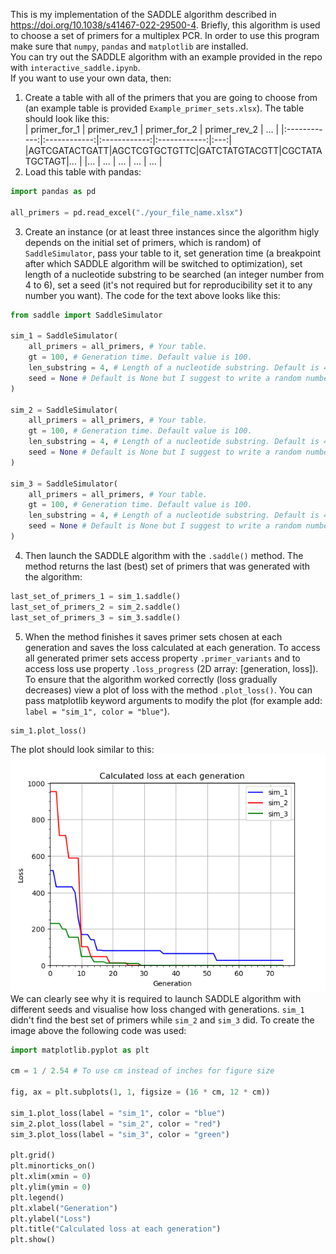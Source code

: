 This is my implementation of the SADDLE algorithm described in https://doi.org/10.1038/s41467-022-29500-4. Briefly, this algorithm is used to choose a set of primers for a multiplex PCR. In order to use this program make sure that `numpy`, `pandas` and `matplotlib` are installed.<br>
You can try out the SADDLE algorithm with an example provided in the repo with `interactive_saddle.ipynb`.<br>
If you want to use your own data, then:<br>
1) Create a table with all of the primers that you are going to choose from (an example table is provided `Example_primer_sets.xlsx`). The table should look like this:<br>
| primer_for_1 | primer_rev_1 | primer_for_2 | primer_rev_2 | ... |
|:------------:|:------------:|:------------:|:------------:|:---:|
|AGTCGATACTGATT|AGCTCGTGCTGTTC|GATCTATGTACGTT|CGCTATATGCTAGT|...  |
|...           |   ...        |    ...       |   ...        | ... |
2) Load this table with pandas:
```python
import pandas as pd

all_primers = pd.read_excel("./your_file_name.xlsx")

```
3) Create an instance (or at least three instances since the algorithm higly depends on the initial set of primers, which is random) of `SaddleSimulator`, pass your table to it, set generation time (a breakpoint after which SADDLE algorithm will be switched to optimization), set length of a nucleotide substring to be searched (an integer number from 4 to 6), set a seed (it's not required but for reproducibility set it to any number you want). The code for the text above looks like this:
```python
from saddle import SaddleSimulator

sim_1 = SaddleSimulator(
    all_primers = all_primers, # Your table.
    gt = 100, # Generation time. Default value is 100.
    len_substring = 4, # Length of a nucleotide substring. Default is 4.
    seed = None # Default is None but I suggest to write a random number.
)

sim_2 = SaddleSimulator(
    all_primers = all_primers, # Your table.
    gt = 100, # Generation time. Default value is 100.
    len_substring = 4, # Length of a nucleotide substring. Default is 4.
    seed = None # Default is None but I suggest to write a random number.
)

sim_3 = SaddleSimulator(
    all_primers = all_primers, # Your table.
    gt = 100, # Generation time. Default value is 100.
    len_substring = 4, # Length of a nucleotide substring. Default is 4.
    seed = None # Default is None but I suggest to write a random number.
)
```
4) Then launch the SADDLE algorithm with the `.saddle()` method. The method returns the last (best) set of primers that was generated with the algorithm:
```python
last_set_of_primers_1 = sim_1.saddle()
last_set_of_primers_2 = sim_2.saddle()
last_set_of_primers_3 = sim_3.saddle()
```
5) When the method finishes it saves primer sets chosen at each generation and saves the loss calculated at each generation. To access all generated primer sets access property `.primer_variants` and to access loss use property `.loss_progress` (2D array: [generation, loss]). To ensure that the algorithm worked correctly (loss gradually decreases) view a plot of loss with the method `.plot_loss()`. You can pass matplotlib keyword arguments to modify the plot (for example add: `label = "sim_1", color = "blue"`).
```python
sim_1.plot_loss()
```
The plot should look similar to this:<br>
![alt text](./README_pictures/loss.png)<br>
We can clearly see why it is required to launch SADDLE algorithm with different seeds and visualise how loss changed with generations. `sim_1` didn't find the best set of primers while `sim_2` and `sim_3` did. To create the image above the following code was used:
```python
import matplotlib.pyplot as plt

cm = 1 / 2.54 # To use cm instead of inches for figure size

fig, ax = plt.subplots(1, 1, figsize = (16 * cm, 12 * cm))

sim_1.plot_loss(label = "sim_1", color = "blue")
sim_2.plot_loss(label = "sim_2", color = "red")
sim_3.plot_loss(label = "sim_3", color = "green")

plt.grid()
plt.minorticks_on()
plt.xlim(xmin = 0)
plt.ylim(ymin = 0)
plt.legend()
plt.xlabel("Generation")
plt.ylabel("Loss")
plt.title("Calculated loss at each generation")
plt.show()
```